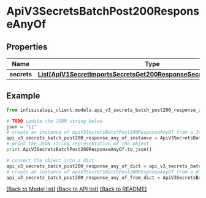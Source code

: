 # ApiV3SecretsBatchPost200ResponseAnyOf


## Properties
Name | Type | Description | Notes
------------ | ------------- | ------------- | -------------
**secrets** | [**List[ApiV1SecretImportsSecretsGet200ResponseSecretsInnerSecretsInner]**](ApiV1SecretImportsSecretsGet200ResponseSecretsInnerSecretsInner.md) |  | 

## Example

```python
from infisicalapi_client.models.api_v3_secrets_batch_post200_response_any_of import ApiV3SecretsBatchPost200ResponseAnyOf

# TODO update the JSON string below
json = "{}"
# create an instance of ApiV3SecretsBatchPost200ResponseAnyOf from a JSON string
api_v3_secrets_batch_post200_response_any_of_instance = ApiV3SecretsBatchPost200ResponseAnyOf.from_json(json)
# print the JSON string representation of the object
print ApiV3SecretsBatchPost200ResponseAnyOf.to_json()

# convert the object into a dict
api_v3_secrets_batch_post200_response_any_of_dict = api_v3_secrets_batch_post200_response_any_of_instance.to_dict()
# create an instance of ApiV3SecretsBatchPost200ResponseAnyOf from a dict
api_v3_secrets_batch_post200_response_any_of_from_dict = ApiV3SecretsBatchPost200ResponseAnyOf.from_dict(api_v3_secrets_batch_post200_response_any_of_dict)
```
[[Back to Model list]](../README.md#documentation-for-models) [[Back to API list]](../README.md#documentation-for-api-endpoints) [[Back to README]](../README.md)


